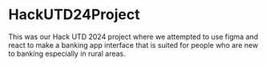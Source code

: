 # HackUTD24Project
This was our Hack UTD 2024 project where we attempted to use figma and react to make a banking app interface that is suited for people who are new to banking especially in rural areas.
